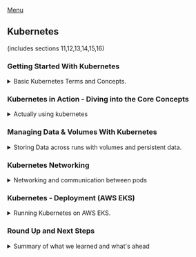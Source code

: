 <!--
ignore these words in spell check for this file
// cSpell:ignore Kubermatic systeminfo USERPROFILE mkdir hyperv rootkey  configmap benjaminshinar Kops kubeconfig sigs
-->

[Menu](../README.md)

## Kubernetes
(includes sections 11,12,13,14,15,16)

### Getting Started With Kubernetes

<details>
<summary>
Basic Kubernetes Terms and Concepts.
</summary>

deploying docker containers with kubernetes. kubernetes is an independent container orchestration tool (framework) that works for large-scale deployment and is agnostic (independent of) the cloud vendor.

[Kubernetes website](https://kubernetes.io/)

#### More Problems with Manual Deployment

from the Kubernetes website:
> "Kubernetes, also known as K8s, is an open-source system for automating deployment, scaling, and management of containerized applications."

when we deploy containers to the cloud, we might have a problem, when we manually deploy containers into a remote machine on the cloud (EC2), we have challenges beyond the security and configuration concerns.
- Containers might crush/go down and need to be replaced.
- Containers might be insufficient to handle spikes in traffic (or workload) and we will want to add more machine.
- If we have many containers running the same app, we would want the work to be distributed equally between them.


**Monitor**, **Scale**, **Distribute Workload**

all this requires some tedious manual work, and having a human ready to step in and perform the work.

#### Why Kubernetes?

Cloud services (like AWS ECS) can help with some of the tasks, like checking the health of the containers and re-deploys them if needed. we can also have autoscaling, and the LoadBalancer (which gave us a constant IP address) can also distribute work among the containers.\
The downside is that we are "locked" into the cloud vendor, and we have to confirm our configuration to what the specific vendor expects, we need to use the tools it provides to us, either with the UI, the CLI tool they provide or their configuration files.\
If we want to switch to another vendor, we will have to start the configuration process again according to what the new provider requires. we will have to learn new skills for each service that we use.

#### What Is Kubernetes Exactly?

Kubernetes lets us define a policy that works with any cloud provider: automatic deployment, scaling and load balancing and managing containers. we have one configuration file that can be used anywhere (as long as the machine uses kubernetes)

Kubernetes uses yaml configuration files, and we can even have cloud specific configuration options, if we ever need those. this is a standardized way of describing deployments.

Kubernetes is **NOT**:
- a cloud service provider, it doesn't replace AWS or Google cloud.
- a service by a cloud provider. we might get a kubernetes version from the cloud vendor..
- a single software, it's collection of tools and concepts.
- a replacement for docker. they work together (kubernetes can also use other containers)

Kubernetes is like Docker-Compose for multiple machines. 

#### Kubernetes: Architecture & Core Concepts

in the kubernetes world, containers are managed by **pods**. the pods are the smallest unit in the kubernetes world. a pod can manage one (or more) container.

a pod runs inside a **worker Node**, a node is a machine (real or virtual) that runs the pods, a node can run multiple pods. a worker node also has a *Proxy/Config*, which connects the pods and the outside world. when we run kubernetes, we need at least one worker node, and usually more.

The worker Nodes are managed by the **Master/Manager/Control Node**, which exists in **"The control plane"**. this is what the developer interacts with. we define the desired state, and the control nodes interacts with the worker nodes. we can have the worker node and the master node on the same machine, but we usually don't. The control plane is a collection of tools and services that operate on the nodes.

all those nodes run inside a **cluster**, which is a network where all those parts are connected. the master nodes talk with the cloud provider and use the appropriate commands for that vendor.

#### Kubernetes will NOT manage your Infrastructure!

just like docker-compose can run containers, but it doesn't configure the machine, so does kubernetes. there are things that kubernetes won't do for us, and that we need to provide.

we are responsible to create the cluster and the node instances, and give them the appropriate software (kubernetes), we are also responsible for creating the resources such as a load balancer or file systems which might be needed. there are additional tools for that.

but once we run Kubernetes, those things will be managed by it.

#### A Closer Look at the Worker Nodes

a worker node is a machine (such as EC2) that has pods (one or more), which have containers inside (usually one, but also more, also volumes), it also docker (or an equivalent software), and process called *kubelet* that communicates with controller node and a *kube-proxy* service. eventually, the worker nodes are controlled by the manager nodes.

in kubernetes, we only define the desired state, and the cloud provider sets it up.

#### A Closer Look at the Master Node

> The Master Nodes has:
> - API server - API for the Kubelets to communicate with
> - Scheduler - Watches for new Pods, selects worker nodes to run them on
> - Kube-Controller-Manager - Watches and controls Worker nodes, correct number of Pods & more
> - Cloud-Controller-Manger -  like the Kube-Controller-Manager BUT for a specific Cloud Provider. Knows how to interact with Cloud Provider Resources

the big cloud providers already have stuff like this set up and we only need to provide the work we want to run.

#### Important Terms & Concepts

core concepts we should keep in mind:

> - Cluster - A set of *Node* machines which are running the *Containerized* Application (*Worker Nodes*) or control other Nodes (*Master Node*)
> - Nodes - *Physical or virtual machine* with a certain hardware capacity which hosts *one or multiple Pods* and communicates with the Cluster.
>   - Master Node - Cluster *Control Plane, managing the Pods* across worker Nodes.
>   - Worker Node - Hosts Pods, *Running App Containers (+ resources)*
> - Pods - Pods *hold the actual running App Containers* + their *required resources* (e.g. volumes)
> - Containers - Normal (Docker) Containers
> - Services - A *logical set (group) of Pods* with a unique, Pod- and Container- *independent IP address*
> 

</details>


### Kubernetes in Action - Diving into the Core Concepts

<details>
<summary>
Actually using kubernetes
</summary>

setting a Kubernetes environments, working with Kubernetes objects and deploying an actual example.

#### Kubernetes does NOT manage your Infrastructure

as before, we need to keep in mind that kubernetes does not create the cluster and the node instances. this is something we need to do. kubernetes manages the deployed applications, but it won't create the infrastructure. it's not a cloud infrastructure creation tool.

It doesn't know anything about the machines that it will use, and requires us to create them and install the required software. we also might need the other resources such as the load balancer and file systems.

There are tools for creating resources, such as [Kubermatic](https://www.kubermatic.com/) and the cloud providers have managed services with some good presets.

#### Kubernetes: Required Setup & Installation Steps

we will use a local example for this part of the course. we need to install some stuff beforehand. we want a cluster with a master node and worker nodes. we need those nodes to have the correct software, such as kubernetes, docker, and so on.

we also need the Kubectl on our local machine, this allows us to sends instructions to the cluster via the CLI. it communicates with the master node which then interacts with the worker nodes.

in the real world, we deploy on the cloud, but for the learning process, we will use [minikube](https://minikube.sigs.k8s.io/docs/) to run a cluster locally.

#### macOS Setup
#### Windows Setup
to check if we can install the tools we run `systeminfo` in the command line and check that a hypervisor is detected, we then install minikube and kubectl from the websites.
```sh
systeminfo
minikube version
kubectl version --client
```
now some other stuff.
``` sh
cd %USERPROFILE%
mkdir .kube
echo "" > config
```
and now we start a minikube machine
```sh
# This will start a virtual machine
minikube start --driver=docker
#minikube start --driver=hyperv
# Verify that things work
docker container ls -a
minikube status
minikube dashboard #opens a browser tab!
minikube delete
```

#### Understanding Kubernetes Objects (Resources)

we need to run this in administrator mode
```ps

```

let's go over the language the kubernetes works with. it works with objects, such as pods, deployments, services, volume and others. we can create object imperatively or declaratively, we start with th imperative approach.

a **Pod** is the smallest unit that kubernetes interacts with, it contains and runs one or more containers inside it. they contain shared resources for all the containers inside them, by default, a pod has a cluster-internal IP address, which is used internally. if we have multiple containers inside the pod, they can communicate with one another using localhost (like multiple containers in AWS ECS task).

> "pods are '*ephemeral*', kubernetes ill start, stop and replace them as needed"

if we want to store data, we need to set this up ourselves, just like local containers. we can create pods directly, but we usually use kubernetes to do this for us. this is done with controller objects, such as *deployment*.

#### The "Deployment" Object (Resource)

one of the most important objects we will use. a deployment controls one or more pods, we define the deployment to the desired state, and kubernetes will do what's needed to reach that state. the pod objects are created with the containers and runs them on a worker node. we can pause or delete deployments, and roll them back to a previous state.

deployments can be scaled dynamically and automatically (according to some rules) to create more pods. we can have more than one pod running the same container.

let's get our hands dirty!

#### A First Deployment - Using the Imperative Approach

we have sample app that can either return a web page or crush if we send a request to "/error" to port 8080.

we first need to build the image and push it to the dockerhub

we check the status of the minikube cluster and then tell the cluster what to do.
```sh
minikube status
kubectl create deployment some-name --image=local-image

kubectl get deployments
kubectl get pods
kubectl delete deployment some-name
kubectl create deployment some-name --image=remote-image
minikube dashboard
```

in the dashboard we can see the status of the cluster, and even see the internal IP of the pod.

#### Kubectl: Behind The Scenes

when we ask the kubectl to create a deployment, the request goes through the master node (control plane), where the scheduler analyzes the request and decides where (worker node), then the kubelet in the worker node does the creation and monitoring of the stuff.

#### The "Service" Object (Resource)

to reach a container, we need a service object, a service exposes the pod to other pods in the cluster or to the outer world. pods have an internal IP by default, which is changed whenever the pod is created, so we can't use it really. a service groups pods together and gives them a shared IP address that doesn't change. we can also expose this ip address outside and make our pods reachable.

#### Exposing a Deployment with a Service

we can create a service with `kubectl create`, but a better way is to expose it. we need to pass the type and the port.

```sh
kubectl expose deployment test-app --type=LoadBalancer --port=80
kubectl get services
```

there are a few types:
1. ClusterIP - makes this pod reachable from inside the cluster
2. NodePort - accessible from outside
3. LoadBalancer - use an existing load balancer and evenly distribute traffic

most cloud providers support loadBalancer, in minikube we don't get an external ip. but we can still get an ip
```sh
minikube service test-app
```

#### Restarting Containers

we can play with our deployment a bit, we have a way to crush the app, so we will lose the container. we can also delete the pod and then the deployment restarts it. but then we don't see the restart count go up. 

we can `exec` the pod and restart it, though.

#### Scaling in Action

if we don't have auto-scale, we can add more pods

```sh
kubectl scale deployment/test-app --replicas=3
kubectl get pods
kubectl scale deployment/test-app --replicas=1
kubectl get pods
```

this gives us more pods, running the same container, and with the load balancer, traffic will be directed to another pod.

#### Updating Deployments

changing the code, updating the deployment, and then rolling back.
lets assume we bring up an updated image, now we want to make our deployment use the updated image.

```sh
kubectl set image deployment/test-app <current_image-name,no tag>=<new-image-name, with tag>
```

we need to make sure the new image has a different tag, otherwise kubernetes won't see a difference and won't do anything.

we can see what happened in the dashboard under the 'events' list for the pod

#### Deployment Rollbacks & History


```sh
kubectl rollout status deployment/test-app
#this will fail
kubectl set image deployment/test-app nginx=nginx:benny
kubectl rollout status deployment/test-app
kubectl get pods
kubectl rollout undo deployment/test-app
kubectl rollout history deployment/test-app
kubectl rollout history deployment/test-app --revision=<revision number>
```

the old pod doesn't go away because the new pod can't find the image and start. we can cancel the deployment with `rollout undo`. we can also look at old versions of the deployment and return to it.

```sh
kubectl rollout undo deployment/test-app --to-revision=1
```

now lets clean stuff up a bit before moving to the declarative approach
```sh
kubectl delete service test-app
kubectl delete deployment test-app
```
#### The Imperative vs The Declarative Approach

the imperative style means telling the kubernetes what to do, we repeat commands and have to memorize them, we want something else. just like we moved from `docker container run` commands to use a docker-compose file.

we would want to write down our configuration to a file and use that file to tell kubernetes what is the desired state, this is called **a resource definition** file.

in the imperative approach we write commands to trigger action, in the declarative approach we use a file and tell kubernetes to reach the target state in the file.

```sh
kubectl apply -f config.yaml
```

#### Creating a Deployment Configuration File (Declarative Approach)

we will still use the same application as before. we want to clear all of the deployments.

now we need a file, there is no default file name, but it should be a yaml file, so let's use "deployment.yaml".


[reference](https://kubernetes.io/docs/reference/generated/kubernetes-api/v1.22/)

we must start with the rootkey of "**apiVersion**", then we define the "**kind**" of kubernetes object we want to create, in our case, "deployment", and then "**metadata**" with a name as a nested value. the final part is the "**spec**", which is the meat of the object, how it's going to be configured.
```yaml
apiVersion: apps/v1
kind: Deployment
metadata:
    name: test-app-2
spec:
```
#### Adding Pod and Container Specs

let's look into the specification of the deployment, we define the number of pods, and how to build them.
```yaml
apiVersion: apps/v1
kind: Deployment
metadata:
    name: test-app-2
spec:
    replicas: 1
    template:
        metadata:
            labels:
                app: second-app
        spec:
            containers:
                - name: second-node-app
                  image: nginx:alpine
```

we can use whatever key-value pair in the labels. we don't need to specify the kind inside the template. 

and now we need to apply that deployment to the cluster
```sh
kubectl apply -f=deployment.yaml 
```
but this doesn't work, because we are missing the selector.

#### Working with Labels & Selectors
when we tried running the file before, we failed because we were missing a selector. a selector works together with labels, there are different types, matching labels and matching expressions. we will use matching labels. the selector requires the objects to have all the matching labels.

```yaml
apiVersion: apps/v1
kind: Deployment
metadata:
    name: test-app-2
spec:
    replicas: 1
    selector:
        matchLabels:
            app: second-app
            tier: backend
    template:
        metadata:
            labels:
                app: second-app
                tier: backend
        spec:
            containers:
                - name: second-node-app
                  image: nginx:alpine
```

we can now try running this
```sh
kubectl apply -f first_k8s_deployment.yaml 
```
and now things seem ok. we can get the pods or the deployment, and if we want to change something, we can update the file and apply it again.

#### Creating a Service Declaratively
our app still isn't working, because we don't have a service yet, so we need another yaml file.

the selector is a bit different for the service, we don't have to specify the options, as we only have the ability to match labels. we can choose to use just one of the labels.

we also add the ports, and the type of the service.
```yaml
apiVersion: core/v1
kind: Service
metadata:
    name: backend
spec:
    selector:
        app: second-app
    ports:
        - protocol: 'TCP'
          port: 80 #external
          targetPort: 80 #inside the container
    type: LoadBalancer
```
now we apply the configuration and expose the service with minikube to get the address
```sh
kubectl apply --filename first_k8s_service.yaml
kubectl get services
minikube service backend
```

#### Updating & Deleting Resources

with the declarative approach, when we want to change the configuration, we simply change the file and apply the file again. no need to type `kubectl` commands.

if we want to delete a deployment, we can do this imperatively as before, but we can also use the file to delete the resources created by it.

```sh
kubectl delete deployment test-app-2
kubectl delete -f first_k8s_deployment.yaml
```

#### Multiple vs Single Config Files

we can use multiple files like before, or have everything defined in the same file. we simply separate the resources with three dashes (---). 
```yaml
# first resource

# apiVersion: v1
# kind: Service
# metadata:
#     name: backend
# spec:
---
# second resource

# apiVersion: apps/v1
# kind: Deployment
# metadata:
#     name: test-app-2
# spec:
```

if we use the same file for deployment and services, then it's considered the best practice to put the service at the top.

#### More on Labels & Selectors

selectors are really important, they are how we connect resources to one another. we have selector to match labels or match expressions.

matching expressions is a more complex way, we again need to match all expressions, we can have multiple values, use inclusion or exclusion, etc...
```yaml
selector:
    matchExpressions:
    - {key: app, operator: In, values: [second-app, first-app]}
```

a deployment always needs to match the pods it creates.

we can also use selector when using the imperative approach. we first add labels to the service and deployment files under the metadata rootkey, and now we can use the *--selector, -l* flag with key=value to choose target, we can specify which kinds of resources to delete as well, this will protect us from making mistakes.

```sh
kubectl apply -f first_k8s_deployment.yaml, first_k8s_service.yaml
kubectl get all -l group=example
kubectl delete deployment --selector group=example 
kubectl get all -l group
kubectl delete deployment,services --selector group=example 
```

#### Liveness Probes

when we have a pod running, it checks the state of the container occasionally, this is also something which we can control. this is done with the "livenessProbe" key.

```yaml
apiVersion: apps/v1
kind: Deployment
metadata:
    name: test-app-2
    labels:
        group: example
spec:
    replicas: 3
    selector:
        matchLabels:
            app: second-app
            tier: backend
    template:
        metadata:
            labels:
                app: second-app
                tier: backend
        spec:
            containers:
                - name: second-node-app
                  image: nginx:alpine
                  livenessProbe:
                    httpGet:
                        path: /
                        port: 8080
                        #httpHeader:
                    periodSeconds: 3
                    initialDelaySeconds: 5
```

#### A Closer Look at the Configuration Options

there are many, many,many things to configure in kubernetes, everything we can configure in `docker container run` we can define here. 

also, if we configure the image tag to be the latest, then the new image will always be used. we can set and "imagePullPolicy", which acts like the *--pull* flag when running containers.

#### Summary

we used minikube to run local cluster, we first used imperative style, and later used declarative style. we used kubectl to create resources, list them, and delete, and with looked at the yaml files.

we also saw the service types: clusterIP, nodePort and LoadBalancer, and we looked at how selectors work.

</details>


### Managing Data & Volumes With Kubernetes

<details>
<summary>
Storing Data across runs with volumes and persistent data.
</summary>

even if we deploy on the cloud, we still have the same problems as we had with local deployment.
we still want persistent data, so we need to bring volumes to the cloud.

#### Starting Project & What We Know Already

we have a example project in the "kub-data" folder. we have two entry point, `GET` and `POST` to "/story". the data should survive across deployments.
we can test this app locally with docker compose
```sh
cd kub-data
docker-compose up -d --build
```

and now we can test this with postman or with a local tool (curl)
```sh
curl --location --request POST 'localhost/story' \
--header 'Content-Type: application/json' \
--data-raw '{
    "text": "my text11"
}'
curl --location --request GET 'localhost/story'
Invoke-RestMethod 'localhost/story' -Method 'GET' -Headers $headers | ConvertTo-Json 
```
we can stop and restart the app and the data will still be there, because we are using volumes.

```sh
docker-compose down
docker-compose up -d
curl --location --request GET 'localhost/story'
```
if we want to remove the data, we need to remove the volume itself
```sh
docker volume ls
docker volume rm kub-data_stories
```
now we would want to use the same thing on remote deployment

#### Kubernetes & Volumes - More Than Docker Volumes

there is a term that we use sometimes "state", this refers to data that is created and used by the application and shouldn't be lost.
the data can be 'persistent' or intermediate data, we want this data to remain even if the container is removed. persistent data should be stored in a database (such as user generated data), but also intermediate might need to consist.

in the kubernetes world, we still need the data. so we still need volumes and some way to retain the data. so we need to configure kubernetes to run the containers with the appropriate volumes.


#### Kubernetes Volumes: Theory & Docker Comparison

luckily, kubernetes can mount volumes onto containers, just like local docker, kubernetes supports a wide variety of volume types and drivers: like "local" volumes (which live on the nodes), or cloud-vendor specific volumes. the lifetime of the volume is linked to the **pods** lifetime. it survives containers removal and restarts, but not pod actions.

kubernetes volume are similar but different from docker volumes, we have more support for storage and driver types, it's more flexible.

<> | Docker Volume | Kubernetes Volume
----|---------|---
Driver and type support | Basically no driver / Type support | Supports many different drivers and types
Volumes persistency | Volume persist until manually cleared | Volumes are not necessarily persistent
Volume Lifetime | Volumes survive Container restarts and removals | Volumes survive Container restarts and removals

#### Creating a New Deployment & Service

lets do this step by step, we need to make this into a deployment.

we need a deployment and service yaml files, lets start writing them, just as before.

**deployment.yaml**
```yaml
apiVersion: apps/v1
kind: Deployment
metadata:
    name: story-deployment
spec:
    replicas: 1
    selector:
        matchLabels:
            app: story
    template:
        metadata:
            labels:
                app: story
        spec:
            containers:
                - name: story
                  image: benjaminshinar/kub-data-demo
```
**service.yaml**
```yaml
apiVersion: v1
kind: Service
metadata:
    name: story-service
spec:
    selector:
        app: story
    ports:
        - protocol: 'TCP'
          port: 80 #external
          targetPort: 3000 #inside the container
    type: LoadBalancer
```

but we first need to push the image to the docker repository.

```sh
docker login
docker image build -t benjaminshinar/kub-data-demo . 
docker image tag benjaminshinar/kub-data-demo benjaminshinar/kub-data-demo:0.1
docker image push benjaminshinar/kub-data-demo:0.1
```

and lets see if it works
```sh
minikube status
minikube start --driver=docker
minikube status
#in new terminal
minikube dashboard

kubectl apply -f service.yaml -f deployment.yaml
kubectl get deployment
#expose
minikube service story-service

```
now that we have the url, we can use it in postman and get a valid response.

#### Getting Started with Kubernetes Volumes

the problem is that the data isn't persistent. if we can crush the pods, then we will lose the data. to fix this, we need to somehow use volumes. kubernetes supports a variety of volume types and drivers. not just local storage on the nodes, we also have cloud vendor specific storage.

we will look at three types, **emptyDir**,**hostPath** and **CSI**, all these types don't change how the volume works inside the container, but they dictate how the data is stored outside the container.

[volume types](https://kubernetes.io/docs/concepts/storage/volumes/)

#### A First Volume: The "emptyDir" Type

the volume life time depends on the pod, not the container.

```sh
Invoke-RestMethod 'http://127.0.0.1:50261/story' -Method 'GET' -Headers $headers | convertTo-Json
#delete pod
kubectl get pods
kubectl delete pods <pod name>

#wait for kubernetes to redeploy the pod
kubectl get pods

# check again, now the data is gone
Invoke-RestMethod 'http://127.0.0.1:50261/story' -Method 'GET' -Headers $headers | convertTo-Json
```

we have to define the volumes in the same place we define the pods.
we will also add an error route that crushes the app for us

```js
app.get('/error',()=>{
    process.exit(1);
});
```

we can rebuild the image with the new code, specify the tag in the deployment file and apply to get this running
```sh
docker image build -t benjaminshinar/kub-data-demo:0.2 -t benjaminshinar/kub-data-demo .
docker image push benjaminshinar/kub-data-demo
docker image push benjaminshinar/kub-data-demo:0.2 
kubectl apply -f .deployment.yaml
```
now we can make request to the "/error" path and crush the app, which makes us lose the data! the container restarted, but not the pod.

we can try fixing this by adding the volume in the deployment spec, an *emptyDir* (empty directory) that remains in the pod, and outlives containers. we also define the *volumeMounts* key in the container objects

**deployment.yaml**
```yaml
        spec:
            containers:
                - name: story
                  image: benjaminshinar/kub-data-demo:0.2
                  volumeMounts:
                    - mountPath: /app/story #internal
                      name: story-volume #what volume we use.
            volumes:
                - name: story-volume
                  emptyDir: {}
```
we can try this again and see if the data survives! but we first get an "file doesn't exist". we can do a post request to create the data and then things work.


#### A Second Volume: The "hostPath" Type

the emptyDir is valid way, but what if we have two replicas? if one pod fails then stuff doesn't work. the "hostPath" type host the data on the machine, rather than on the pod. this is more similar to a bindMount.

we provide a path on the host machine (the node) and how to access it.

**deployment.yaml**
```yaml
        spec:
            containers:
                - name: story
                  image: benjaminshinar/kub-data-demo:0.2
                  volumeMounts:
                    - mountPath: /app/story #internal
                      name: story-host-path-volume #what volume we use.
            volumes:
                - name: story-volume
                  emptyDir: {}
                - name: story-host-path-volume
                  hostPath:
                    path: /data #path on the host machine
                    type: DirectoryOrCreate
```

again this fails until we start writing, but if we crush one pod, we can still get the data from the other pods, because they all share the same data inside the host machine.

when we run this locally, we really have one worker node, but in real deployment, we have many remote machines, so the data won't really be shared between replicas. ths volume is also useful if we want to use existing data.

#### Understanding the "CSI" Volume Type

another type of volume is CSI - Container Storage Interface, this type is very flexible, it is a late addition to kubernetes, which was done to provide a single entry point for volumes without requiring more specific types to be added.

we can add any storage solution directly. it just needs to have a compatible CSI interface. we won't use it here, but later on in the course.

#### From Volumes to Persistent Volumes

so far we used volumes that follow the lifetime of the pod or the machine. we need something that outlives pods and nodes, like a database container or files. some data must persist across time.

kubernetes has **persistent volumes**, which are pod and nodes independent.
some of the volumes builtin already give us volume persistency because the data is stored somewhere else. but the Persistent volumes are declared to be such and have some more characteristics, they are detached from the pods and nodes, and the are supervised as part of the cluster, and we can use them from any resource with defining them again.

persistent volumes are entities in the cluster, independent from the nodes and pods, the nodes hold PV claims that give them access to the volumes, but they don't own the volumes and the data is stored outside of the nodes.

if we look at the time of persistent volumes, we see that emptyDir is missing and HostPath is noted to be suited only for testing. we see a lot of cloud storage options and the CSI type again.

#### Defining a Persistent Volume

again, we will use HostPath as an example for a persistent volume, even if we won't use it in the read world. we need a new configuration file, with some other stuff defined.

volume mode: filesystem  vs block\
accessMode: we can define more than one, and then decide when we claim it
- ReadWriteOnce - can be mounted by one node, and be used all the pods in it.
- ReadOnlyMany - readonly, but can be used by multiple nodes
- ReadWriteMany - read and write, can be used by all nodes.
  
**host-pv.yaml**:
```yaml
apiVersion: v1
kind: PersistentVolume
metadata:
    name: story-host-pv
spec:
    capacity:
        storage: 4Gi
    volumeMode: Filesystem #or Block
    accessMode: 
        - ReadWriteOnce
        #- ReadOnlyMany
        #- ReadWriteMany
    hostPath:
        path: /data
        type: DirectoryOrCreate
```

now we defined it the volume, but we need to claim it.

#### Creating a Persistent Volume Claim

the volume is defined in the cluster, but in order to use we need to add a claim, which is another deployment file, and the type is **PersistentVolumeClaim**.


we usually claim volumes by name, but there are additional ways to do so.

**host-pvc.yaml**
```yaml
apiVersion: v1
kind: PersistentVolumeClaim
metadata:
    name: story-host-pvc
spec:
    volumeName: story-host-pv
    accessModes:
        - ReadWriteOnce
    resources:
        requests:
            storage: 1Gi
```

now we need to connect our pods to the claim
```yaml
            volumes:
                - name: story-volume
                  emptyDir: {}
                - name: story-host-path-volume
                  hostPath:
                    path: /data #path on the host machine
                    type: DirectoryOrCreate
                - name: story-host-pv-volume
                  persistentVolumeClaim:
                    claimName: story-host-pvc
```


matching fields: | Persistent Volume | Persistent Volume Claim
------------|------------|--------
name   | metadata:name| spec:volumeName:
access modes | spec:accessModes|spec:accessModes
storage | spec:capacity:storage: | spec:resources:requests:storage

#### Using a Claim in a Pod

before using, we need to define the storage class, which is part of the cluster, and we need to use it, so we add the key `storageClassName: standard` to the persistentVolume and the persistentVolumeClaim resources.

```sh
kubectl get sc
```

now we can try this, we need to apply everything.
```sh
kubectl apply -f service.yaml -f host-pv.yaml -f host-pvc.yaml -f deployment.yaml
kubectl get pv,pvc
```

we won't see a difference, because we already had everything on one single node. but if we had other resources, they could also get the data.

we talked about state earlier, where we had data was meant to be stored and intermediate data. we usually store intermediate data in pod volumes, and the data that is important should go in the volumes and persistent volumes.

#### Volumes vs Persistent Volumes

comparing the two types of volumes. both allow us to persist data over the application, "normal" volumes are independent of containers, but are attached to the pod, so data might be lost if the pod is removed. they are part of the definition of the pods/containers. the problem is that pod specific volumes might be reparative in terms of definitions.

persistent are defined once and used multiple times.

#### Using Environment Variables

now we also look at environment variables, as we had before, we might want to pass variables to the container.

we first replace the folder name in the code, 
```js
//const filePath = path.join(__dirname, 'story', 'text.txt');
const filePath = path.join(__dirname, process.env.STORY_FOLDER, 'text.txt');
```


and we add the "env" key in the container definitions
```yaml
        spec:
            containers:
                - name: story
                  image: benjaminshinar/kub-data-demo:latest
                  env:
                    - name: STORY_FOLDER
                      value: 'story'
                  volumeMounts:
                    - mountPath: /app/story #internal
                      name: story-host-path-volume #what volume we use.
```
and of course, we push the updated image.
```sh
docker image build -t benjaminshinar/kub-data-demo:0.3 -t benjaminshinar/kub-data-demo .
docker image push benjaminshinar/kub-data-demo
docker image push benjaminshinar/kub-data-demo:0.3
kubectl apply -f deployment.yaml
```

#### Environment Variables & ConfigMaps

but we can also keep the environment variables somewhere else, and not define them again and again for each resource. we can have new configuration file

**environment.yaml**
```yaml
apiVersion: v1
kind: ConfigMap
metadata:
    name: data-store-env
data:
    folder: 'story'
    #key: value
```

and we can apply it
```
kubectl apply -f environment.yaml
kubectl get configmap
```

and in the deployment configuration, we take the value from a resource
```yaml
apiVersion: apps/v1
kind: Deployment
metadata:
    name: story-deployment
spec:
    replicas: 2
    selector:
        matchLabels:
            app: story
    template:
        metadata:
            labels:
                app: story
        spec:
            containers:
                - name: story
                  image: benjaminshinar/kub-data-demo:latest
                  env:
                     - name: STORY_FOLDER
                  #     value: 'story'
                        valueFrom:
                            configMapKeyRef: 
                                name: data-store-env
                                key: folder #the key in the config map
```

and apply the deployment....

#### Module Summary

we learned about data, volumes and persistent data, we also looked at many more resources and how to define them.
</details>


### Kubernetes Networking

<details>
<summary>
Networking and communication between pods
</summary>

containers in kubernetes should be able to communicate with one another and with the outer world. this will be done by using services, we will also examine pod-internal communication and pod-to-pod 

#### Starting Project & Our Goal
we have another application for this lesson, located at folder "kub-network". a 'to-do tasks' application with three parts: authentication API, Users API and Tasks API.

the auth api and the user api will be inside the same pod (for now), and the tasks API will be in a different pod. both pods will be reachable from the outside world. but the auth container won't accessible.

we can start playing with it locally.

```sh
docker compose up -d
```

and then use postman, first to the log-in, then we can post and get task, we just need to make sure to have the 'tasks' folder created either, in code or in the docker file or docker-compose.

#### Creating a First Deployment

moving everything to the cloud.

we first used the users.app, and we need to change some stuff to make this work without any other services

```js
    //const hashedPW = await axios.get('http://auth/hashed-password/' + password);
    const hashedPW = 'dummy text'
///
//  const response = await axios.get(    'http://auth/token/' + hashedPassword + '/' + password  );
const response = { status:200,data:{token:'abc'}};
```

now we need to build  a repository on dockerhub and push the image.
```sh
docker-compose build
docker login  
docker image tag kub-network_users benjaminshinar/kub-network_users
docker image tag kub-network_users benjaminshinar/kub-network_users:0.1
docker image push benjaminshinar/kub-network_users
docker image push benjaminshinar/kub-network_users:0.1
```

and the next thing will be to create a deployment file

**users-deployment.yaml:**
```yaml
apiVersion: apps/v1
kind: Deployment
metadata:
    name: users-deployment
spec: 
    replicas: 1
    selector:
        matchLabels:
            app: users 
    template:
        metadata:
            labels:
                app: users
        spec:
            containers:
            - name: users
              image: benjaminshinar/kub-network_users:0.1
```
and we will now apply this

```sh
kubectl apply -f kubernetes/users-deployment.yaml
```

we will now be able to see this in the dashboard.

#### Another Look at Services

now we want a service, because we want to able to reach the users api from the outside world.
services give us a stable address, that doesn't change if the pos is removed or changed. and the service also gives us someway to interact with the pods from the outside world.

we need to define the type as either ClusterIP, NodePort or LoadBalancer.

- ClusterIP gives inner communication and some internal balancing,
- NodePort gives a stable IP address
- LoadBalancer uses a load balancer for outside communications

**users-service.yaml:**
```yaml
apiVersion: v1
kind: Service
metadata:
    name: users-service
spec:
    selector:
        app: users
    type: LoadBalancer
    ports:
        - protocol: TCP
          port: 8080
          targetPort: 8080
```

we now apply the service, and give us access from minikube
```sh
kubectl apply -f kubernetes/users-service.yaml   
minikube service users-service
```

and now we use postman to try to login and sign-up.

now we can say that our application was started from minikube.

now we want a pod internal communication.

#### Multiple Containers in One Pod

now we we need to edit the code back in the users-app.js file to use the original behavior. we also want to use environment variables

```js
    //const hashedPW = await axios.get('http://auth/hashed-password/' + password);
    const hashedPW = 'dummy text'
    const hashedPW = await axios.get(`http://${process.env.AUTH_ADDRESS}/hashed-password/` + password);
///
//  const response = await axios.get('http://auth/token/' + hashedPassword + '/' + password  );
//const response = { status:200,data:{token:'abc'}};
    const response = await axios.get(`http://${process.env.AUTH_ADDRESS}/token/` + hashedPassword + '/' + password  );
```

we update the docker compose file to allow local usage,

**docker-Compose.yaml:**
```yaml
version: "3"
services:
  auth:
    build: ./auth-api
  users:
    build: ./users-api
    ports: 
      - "8080:8080"
    environment:
      AUTH_ADDRESS: auth
  tasks:
    build: ./tasks-api
    ports: 
      - "8000:8000"
    environment:
      TASKS_FOLDER: tasks
    volumes:
      - /app/tasks
```

and for kubernetes usage, we will need something else.

but we first need to build the auth image an push it
```sh
docker-compose build
docker image tag kub-network_auth benjaminshinar/kub-network_auth
docker image tag kub-network_auth benjaminshinar/kub-network_auth:0.1

docker image tag kub-network_users benjaminshinar/kub-network_users:0.2
docker image push benjaminshinar/kub-network_auth
docker image push benjaminshinar/kub-network_auth:0.1
docker image push benjaminshinar/kub-network_users:0.2
```

and now we need to use it, and for now we want to create it in the same deployment as our users app

**users-deployment.yaml:**
```yaml
apiVersion: apps/v1
kind: Deployment
metadata:
    name: users-deployment
spec: 
    replicas: 1
    selector:
        matchLabels:
            app: users 
    template:
        metadata:
            labels:
                app: users
        spec:
            containers:
            - name: users
              image: benjaminshinar/kub-network_users:0.2
            - name: auth
              image: benjaminshinar/kub-network_auth:0.1
```
we don't expose the port (80) to the outside world in the services file.

#### Pod-internal Communication

when containers are running on the same pod, we can use "localhost" to communicate between containers, so we need to provide the environment variables:

**users-deployment.yaml:**
```yaml
apiVersion: apps/v1
kind: Deployment
metadata:
    name: users-deployment
spec: 
    replicas: 1
    selector:
        matchLabels:
            app: users 
    template:
        metadata:
            labels:
                app: users
        spec:
            containers:
            - name: users
              image: benjaminshinar/kub-network_users:0.2
              env:
              - name: AUTH_ADDRESS
                value: localhost
            - name: auth
              image: benjaminshinar/kub-network_auth:0.1
```

this should work properly, the docker-compose files passes the service name, while the deployment yaml passes the 'localhost'. we can use postman to send "signUp" and "login" requests.

#### Creating Multiple Deployments

the next thing we want is the task API, and we would want to ensure that the task api can talk to the authentication api, so we should now separated the authentication api to a third pod, and we need service that is reachable from the pods, but not from the outside world.

we need a new deployment for the auth api, which separates them into different pods.

**auth-deployment.yaml:**
```yaml
apiVersion: apps/v1
kind: Deployment
metadata:
    name: auth-deployment
spec: 
    replicas: 1
    selector:
        matchLabels:
            app: auth 
    template:
        metadata:
            labels:
                app: auth
        spec:
            containers:
            - name: auth
              image: benjaminshinar/kub-network_auth:0.1
```

we also need a new service, we don't need an exposed port, so we use ClusterIP

**auth-service.yaml:**
```yaml
apiVersion: v1
kind: Service
metadata:
    name: auth-service
spec:
    selector:
        app: auth
    type: ClusterIP
    ports:
        - protocol: TCP
          port: 80
          targetPort: 80
```

and we change the value of the environment variables from 'localhost' to something else.

#### Pod-to-Pod Communication with IP Addresses & Environment Variables

we can get the ip of the service and use it as an environment variable:
```sh
kubectl get service
```
but this is a manual process, and there is more connivent way. kubernetes actually generates those for us. the format is the service name (all caps), then the `SERVICE_HOST` to get the ip.


```js
    //const hashedPW = await axios.get('http://auth/hashed-password/' + password);
    //const hashedPW = 'dummy text'
    //const hashedPW = await axios.get(`http://${process.env.AUTH_ADDRESS}/hashed-password/` + password);
    const hashedPW = await axios.get(`http://${process.env.AUTH_SERVICE_SERVICE_HOST}/hashed-password/` + password);
///
//  const response = await axios.get('http://auth/token/' + hashedPassword + '/' + password  );
//const response = { status:200,data:{token:'abc'}};
    // const response = await axios.get(`http://${process.env.AUTH_ADDRESS}/token/` + hashedPassword + '/' + password  );
    const response = await axios.get(`http://${process.env.AUTH_SERVICE_SERVICE_HOST}/token/` + hashedPassword + '/' + password  );
```

this hurts us when we want to use docker-compose, we would have to add the exact name to file.

```sh
docker-compose build 
docker image tag kub-network_users benjaminshinar/kub-network_users:
docker image tag kub-network_users benjaminshinar/kub-network_users:0.3
docker image push benjaminshinar/kub-network_users
docker image push benjaminshinar/kub-network_users:0.3

kubectl apply -f kubernetes/users-deployment.yaml -f kubernetes/users-service.yaml -f kubernetes/auth-deployment.yaml -f kubernetes/auth-service.yaml
```

#### Using DNS for Pod-to-Pod Communication

the automatically generated environment variables are useful, but there is even something better, CoreDNS. it also uses the service name, just like what we had with docker-compose.

```js
    //const hashedPW = await axios.get('http://auth/hashed-password/' + password);
    //const hashedPW = 'dummy text'
    //const hashedPW = await axios.get(`http://${process.env.AUTH_ADDRESS}/hashed-password/` + password);
//    const hashedPW = await axios.get(`http://${process.env.AUTH_SERVICE_SERVICE_HOST}/hashed-password/` + password);
    const hashedPW = await axios.get(`http://${process.env.AUTH_ADDRESS}/hashed-password/` + password);
///
//  const response = await axios.get('http://auth/token/' + hashedPassword + '/' + password  );
//const response = { status:200,data:{token:'abc'}};
    // const response = await axios.get(`http://${process.env.AUTH_ADDRESS}/token/` + hashedPassword + '/' + password  );
    //const response = await axios.get(`http://${process.env.AUTH_SERVICE_SERVICE_HOST}/token/` + hashedPassword + '/' + password  );
    const response = await axios.get(`http://${process.env.AUTH_ADDRESS}/token/` + hashedPassword + '/' + password  );
```
the exact format is "\<service name>" + "." + "\<namespace>"

```yaml
apiVersion: apps/v1
kind: Deployment
metadata:
    name: users-deployment
spec: 
    replicas: 1
    selector:
        matchLabels:
            app: users 
    template:
        metadata:
            labels:
                app: users
        spec:
            containers:
            - name: users
              image: benjaminshinar/kub-network_users:0.4
              env:
              - name: AUTH_ADDRESS
                value: "auth-service.default"
```

#### Which Approach Is Best? And a Challenge!

this of course depends on whether the containers belong in the same pods or not.

if they are, then we can use 'localhost'.

if not, we must have a service, and we can either use the environment variables auto-generated or the CoreDNS name.

now we should create the task app, which should run on it's own pod, connect to the auth API and receive outside requests.

**tasks-deployment.yaml:**
```yaml
apiVersion: apps/v1
kind: Deployment
metadata:
    name: tasks-deployment
spec: 
    replicas: 1
    selector:
        matchLabels:
            app: tasks 
    template:
        metadata:
            labels:
                app: tasks
        spec:
            containers:
            - name: tasks
              image: benjaminshinar/kub-network_tasks:0.1
              env:
              - name: AUTH_ADDRESS
                value: "auth-service.default"
              - name: TASKS_FOLDER
                value: tasks
            
```

**tasks-service.yaml:**
```yaml
apiVersion: v1
kind: Service
metadata:
    name: tasks-service
spec:
    selector:
        app: tasks
    type: LoadBalancer
    ports:
        - protocol: TCP
          port: 8000
          targetPort: 8000
```

build and push the image, then apply and check with postman
```sh
docker compose build
docker image tag kub-network_tasks benjaminshinar/kub-network_tasks
docker image tag kub-network_tasks benjaminshinar/kub-network_tasks:0.1
docker image push benjaminshinar/kub-network_tasks
docker image push benjaminshinar/kub-network_tasks:0.1

kubectl apply -f kubernetes/users-deployment.yaml -f kubernetes/users-service.yaml -f kubernetes/auth-deployment.yaml -f kubernetes/auth-service.yaml -f kubernetes/tasks-deployment.yaml -f kubernetes/tasks-service.yaml

minikube service tasks-service
```

we need to provide the authorization header key,

#### Challenge Solution

we need to change the `GET` request that talks to the authentication api, we use an environment variable, we add it to the docker-compost file.

we then create a 'tasks-deployment.yaml' and 'tasks-service.yaml' file, we need port 8000 and to use 'LoadBalancer' as the type.


#### Adding a Containerized Frontend

next we want to add a frontend, inside the "frontend" folder. it is built in react. this will allow us to test directly without using postman.

we have function that use 'fetch to grab stuff. we have a multistage build setup, because react app require a build.

we can change the url to what we used in postman, add to docker-compose, build the image and try it locally.

**docker-compose.yaml:**
```yaml
version: "3"
services:
  auth:
    build: ./auth-api
  users:
    build: ./users-api
    ports: 
      - "8080:8080"
    environment:
      AUTH_ADDRESS: auth
  tasks:
    build: ./tasks-api
    ports: 
      - "8000:8000"
    environment:
      TASKS_FOLDER: tasks
      AUTH_ADDRESS: auth
    volumes:
      - /app/tasks
  frontend:
    build: ./frontend
    ports:
        - "80:80"
```

we now have a CORS (cross origin resource sharing) violation. we need to somehow fix this. we need to update the tasks-api code and add a some headers.

```js
app.use((req, res, next) => {
  res.setHeader('Access-Control-Allow-Origin', '*');
  res.setHeader('Access-Control-Allow-Methods', 'POST,GET,OPTIONS');
  res.setHeader('Access-Control-Allow-Headers', 'Content-Type,Authorization');
  next();
})
```
so now we have to rebuild the image and push it...

```sh
docker compose build
docker image tag kub-network_tasks benjaminshinar/kub-network_tasks
docker image tag kub-network_tasks benjaminshinar/kub-network_tasks:0.2
docker image push benjaminshinar/kub-network_tasks
docker image push benjaminshinar/kub-network_tasks:0.2

kubectl apply -f kubernetes/users-deployment.yaml -f kubernetes/users-service.yaml -f kubernetes/auth-deployment.yaml -f kubernetes/auth-service.yaml -f kubernetes/tasks-deployment.yaml -f kubernetes/tasks-service.yaml
```

now we should see things crushing because of authorization issues. we add the options object to the fetch request with the 'authorization' header.

```js
  const fetchTasks = useCallback(function () {
    fetch(str, {
      headers: {
        'Authorization': 'Bearer abc'
      }
    })
```

(this didn't work for me)

but what if we want to host the code on the cloud?

#### Deploying the Frontend with Kubernetes

we want our react application to run on the cloud
we want a new pod, so that means a new deployment file

**frontend-deployment.yaml:**
```yaml
apiVersion: apps/v1
kind: Deployment
metadata:
    name: frontend-deployment
spec: 
    replicas: 1
    selector:
        matchLabels:
            app: frontend 
    template:
        metadata:
            labels:
                app: frontend
        spec:
            containers:
            - name: frontend
              image: benjaminshinar/kub-network_frontend:0.1
```
and a service file

**frontend-service.yaml:**
```yaml
apiVersion: v1
kind: Service
metadata:
    name: frontend-service
spec:
    selector:
        app: frontend
    type: LoadBalancer
    ports:
        - protocol: TCP
          port: 80
          targetPort: 80
```

we build and push the image before using it.

```sh
docker compose build
docker image tag kub-network_frontend benjaminshinar/kub-network_frontend
docker image tag kub-network_frontend benjaminshinar/kub-network_frontend:0.1
docker image push benjaminshinar/kub-network_frontend
docker image push benjaminshinar/kub-network_frontend:0.1

kubectl apply -f kubernetes/users-deployment.yaml -f kubernetes/users-service.yaml -f kubernetes/auth-deployment.yaml -f kubernetes/auth-service.yaml -f kubernetes/tasks-deployment.yaml -f kubernetes/tasks-service.yaml -f kubernetes/frontend-deployment.yaml -f kubernetes/frontend-service.yaml

minikube service frontend-service
```


we don't want to hard code the address, even though it usually works.

#### Using a Reverse Proxy for the Frontend

we can avoid hard-coding with a 'reverse proxy'. we want to send the request to the same service that services the application, which is ourselves. we do this by fixing the the nginx.conf file. we set a rule that controls what happens to requests that target a certain access point

```
server {
  listen 80;
  
  # this is new
  location /api {
      proxy_pass http://127.0.0.1:63764;
  }

  location / {
    root /usr/share/nginx/html;
    index index.html index.htm;
    try_files $uri $uri/ /index.html =404;
  }
  
  include /etc/nginx/extra-conf.d/*.conf;
}
```

and we change the fetch code again...

```js
  const fetchTasks = useCallback(function () {
    fetch('/api/tasks', {
      headers: {
          ///....
```
remove the old deployment

```sh
kubectl delete -f kubernetes/frontend-deployment.yaml
```

still not working, because the configuration runs on the server, not on the computer running the browser. so we use the core DNS stuff to use the domain name.

don't forget the trailing slashes and the port
```
server {
  listen 80;
  
  # this is new
  location /api/ {
      proxy_pass http://tasks-service.default:8000/;
  }

  location / {
    root /usr/share/nginx/html;
    index index.html index.htm;
    try_files $uri $uri/ /index.html =404;
  }
  
  include /etc/nginx/extra-conf.d/*.conf;
}
```

now things should work.

#### Module Summary

we looked at containers and pods communicating, between pods in the same containers, between the outside world and the pods, and between containers in different pods. we practiced yaml files and discovered some automatically generated configurations to get the services.

</details>

### Kubernetes - Deployment (AWS EKS)

<details>
<summary>
Running Kubernetes on AWS EKS.
</summary>

in this section we will deploy kubernetes to a real remote machine, which means AWS. not just with minikube.

#### Deployment Options & Steps

> What kubernetes will do:
> - Create your objects (e.g. Pods) and manage them
> - Monitor Pods and re-create them, scale Pods, etc
> - Kubernetes utilizes the provided (cloud) resources to apply your configuration/goals
>  
> What you need to do/setup (i.e. what kubernetes requires)
> - Create the cluster and the node instances
> - Setup API Server, kubelet and other kubernetes services/software on nodes.
> - Create other (cloud) provider services that might be needed (e.g. Load Balancer, FileSystems)

minikube is a dummy cluster that we can use locally. but now we want to play with a real thing. we must choose between using a custom data center and using a cloud provider.

custom data center requires us to install and configure everything on our own, that includes the kubernetes software.

if we go with a cloud provider, we can use low-level resources to create a cluster, that means we get remote machines, but we are responsible to install and setup everything kubernetes, this can be done manually or with a tool such as Kops.\
we can also use a managed service, where the cloud provider sets everything for us, and we can start right away.

#### AWS EKS vs AWS ECS

> AWS ECS: elastic **Containers** Service. managed service for container deployment,Aws-specific syntax and philosophy applies. use AWS-specific configuration and concepts.
> 
> AWS EKS: elastic **Kubernetes** Service. managed service for kubernetes deployment. No AWS-specific syntax or philosophy required, use standard kubernetes configuration and resources.


#### Preparing the Starting Project

as usual, we need a project to work with, under the folder "kub-deploy". it has two parts, auth-api and users-api, as well as docker-compose and kubernetes configuration files (each with a service and deployment).

we need to adjust some stuff if we want to follow along, like a mongodb atlas url. we need to create one of our own and then update the connection string in the docker-compose and the deployment configuration files.

```yaml
      MONGODB_CONNECTION_URI: 'mongodb+srv://maximilian-doublecolons-wk4nFupsbntPbB3l@cluster0.ntrwp.mongodb.net/users?retryWrites=true&w=majority'
```

we also need to change the images in the kubernetes deployment and push them to our personal registry.

```sh
docker-compose build .
docker login
docker image tag kub-deploy_users benjaminshinar/kub-deploy_users:0.1
docker image tag kub-deploy_auth benjaminshinar/kub-deploy_auth:0.1
docker image push benjaminshinar/kub-deploy_users:0.1
docker image push benjaminshinar/kub-deploy_auth:0.1
```

we can also play with it locally on minikube.

#### Diving Into AWS

AWS is used only as an example. other cloud providers also have kubernetes support, such as AKS (Azure Kubernetes service) from microsoft. we

#### Creating & Configuring the Kubernetes Cluster with EKS

we start by adding a cluster, we give it a name, decide on the kubernetes version, and the cluster service role. this controls permissions, and uses a different AWS service, called IAM (Identity and Access Management). we might create a role for eks.\
we now specify the network, we need to provide access from the outside world, we can search for **cloud formation** and then <kbd>create stack</kbd>, we gran the link from this [page](https://docs.aws.amazon.com/eks/latest/userguide/create-public-private-vpc.html#create-vpc) as a template for our network. we simple give the stack a name (no need for anything else). with the stack created, we use it as the VPC in out networking page. for <kbd>cluster endpoint access</kbd>, we choose *public and private*.\
there isn't much to do for now in the logging tab, so we leave them as they were,and we create the cluster.

we take a small break while the cluster is being created.

#### Configuring Kubectl To talk with AWS
we currently have kubectl configured on the minikube, when we write `kubectl`, it's actually being directed at minikube. so we need to go the user files, the hidden folder "*.kube*", the file *config*.

```sh
cd ~
ls 
cd .kube
# use any editor available
code config
```

if we have minikube running, the file will have all sorts of data. which will be gone once we 'minikube delete`

we need to override this file to direct kubectl commands to the AWS, we first create a backup the of the file, and then use the [AWS CLI](https://aws.amazon.com/cli/) tool to configure the command line to work with AWS. once installed, we need to enable the use of it from aws.
><kbd>Account</kbd> - > "<kbd>My Security / Credentials</kbd> - > <kbd>Access Keys</kbd> - > <kbd>Create New Access Key</kbd> (download).

now that we have the file, we run `aws configure` and use the key and secret key values from the file. we provide a region name.

once the cluster is active we can enter the command to update the configuration file and make it talk with aws.

```sh
aws eks --region <region> update-kubeconfig --name <cluster name>
```
#### Adding Worker Nodes

now we need to add the nodes. on the cluster, we go to <kbd>Compute</kbd> tab, and then click on <kbd>Add Node Group</kbd>, we give the node group a name, and choose a <kbd>node IAM role</kbd>. we open the IAM console and create a new role, we need the following permissions:
- AmazonEKSWorkerNodePolicy
- AmazonEKS_CNI_Policy
- AmazonEC2ContainerRegistryReadOnly

with this role created, we can use it for the node group.
under the <kbd>Set compute and scaling configuration</kbd> and we choose *t3.small* as <kbd>instance type</kbd>, we can also specify the scaling configuration. this is scaling in terms of nodes, not pods. in minikube we had only one node, but cloud providers can give us more than a single work node.

we finish up with the networks and start running the pods, EKS will not only launch the nodes, it will also install the required kubernetes software and add them to the same network.

we can look at our instances from EC2 dashboard, we currently don't have any load balancers.

#### Applying Our Kubernetes Config

now we can start. our cluster is up, the `kubectl` command is configured to work against AWS.

```sh
cd kubernetes
kubectl apply -f auth.yaml -f users.yaml
kubectl get deployments
kubectl get services
```
when we look at the services, the External-IP column is not pending like it was with minikube, it's showing a real address, we don't need `minikube service` to get a functioning ip address. we can use this for postman like before. we sign up, then login, and we get actual responses.

we now can see a load balancer on the instances page, which was created by kubernetes.

we can now change the deployment files (increase replicas) and apply the file again and see how the pods are being created.

#### Getting Started with Volumes

the application is running, we already covered volumes when we used minikube, we looked at *emptyDir* and *hostPath*, but also mentioned *csi* without diving into it. now we finally get to use it.

the code currently doesn't write files, but if it was, we would have needed volumes to make the data persistent.

in the local world, we would add a volume into the docker-compose file. in kubernetes we can add a volume for each container, or use a persistent volume and persistent volume claims.

emptyDir creates a new directory for each pod, hostPath creates a path on the node, so we could share the same volume for pods on the same node, it the data outlived the pods lifecycle. however, this won't work for multi-node setup, we want all the pods to share data, regardless of which node they use.

the csi (container storage interface) is a standard interface the can connect to other services to give us volumes. we will use at AWS EFS (elastic file system)

#### Adding EFS as a Volume (with the CSI Volume Type)

our first task is to install the driver to the cluster, we look at the [github page](https://github.com/kubernetes-sigs/aws-efs-csi-driver) and find the command to install the plugin.

```sh
kubectl apply -k "github.com/kubernetes-sigs/aws-efs-csi-driver/deploy/kubernetes/overlays/stable/?ref=release-1.3"
```

next we need to create the volume storage, so we open EFS browser.
we also need an EC2 and to create a security group, we care about the vpc and the <kbd>inbound rules</kbd> *NFS* and a custom ip. back to efs
<kbd>Create file system</kbd>, choose the correct VPC, <kbd>customize</kbd>, the <kbd>network access</kbd> tab, replace the security groups with the one we created. we finish the creation and we have a file system to use as the volume.

#### Creating a Persistent Volume for EFS

we add a section in "users.yaml" to create a persistent volume. we should also create folder under users to ensure there is where to write the files.
we also need a storage class resource, which goes above the persistent volume resource. we copy it from the documentation.

```yaml
---
kind: StorageClass
apiVersion: storage.k8s.io/v1
metadata:
    name: efs-sc
provisioner: efs.csi.aws.com
---
apiVersion: v1
kind: PersistentVolume
metadata: 
    name: efs-pv
spec:
    capacity:
        storage: 5Gi
    volumeMode: Filesystem
    accessModes:
        - ReadWriteMany
    storageClassName: efs-sc
    csi:
        driver: efs.csi.aws.com
        volumeHandle: <file system id>
```
in aws efs, the capacity key doesn't matter actually, so we can write whatever. 

we also need to use the volume, so we fix open the **users.yaml** and add to the spec section a new key (under containers, same level). as well as a persistent volume claim.
```yaml
---
apiVersion: v1
kind: PersistentVolumeClaim
metadata:
    name: efs-pvc
spec:
    accessModes:
        - ReadWriteMany
    storageClassName: efs-sc
    resources:
        requests:
            storage: 5Gi

```
we need to use this claim, and add volume Mounts to tell the containers where to store the files
```yaml
---
apiVersion: apps/v1
kind: Deployment
metadata:
    name: users-deployment
spec:
    replicas: 1
    selector:
        matchLabels:
            app: users
template:
    metadata:
        labels:
            app: users
    spec:
        containers:
            - name: users-api
              image: benjaminshinar/kub-deploy_users:0.1
              env:
                - name: MONGODB_CONNECTION_URI
                  value: 'mongodb+srv://maximilian-doublecolons-wk4nFupsbntPbB3l@cluster0.ntrwp.mongodb.net/users?retryWrites=true&w=majority'
                - name: AUTH_API_ADDRESS
                  value: 'auth-service.default:3000'
              volumeMounts:
                - name: efs-vol
                  mountPath: /app/users
        volumes:
            - name: efs-vol
              persistentVolumeClaim:
              claimName: efs-pvc
```

#### Using the EFS Volume

with everything setup, we need to change the code in user-actions.js and user-routes.js to read and write files. we rebuild the image, and push it, and we can also use our new deployment.

we test this with postman, we create a user and login, and then get the logs from the "/logs" route. we can also look at the aws-efs dashboard and see the data being transferred and the client connection number. we can change the number of replicas to zero to destroy all pods, and then see that the data outlives the pods if we set the replicas back to 1.

we could use any volume type, the csi provides a standard interface for us to use

#### A Challenge!

now we practice with a new application, "kub-challenge", which we should create on our own and push to the cloud. it has a tasks application as well, so we need to set up a deployment. make sure it connects to the auth service and the database and that it has connection to the outside world.

tasks.yaml
```yaml
---
apiVersion: v1
kind: Service
metadata:
  name: tasks-service
spec:
  selector:
    app: tasks
  type: LoadBalancer
  ports:
    - protocol: TCP
      port: 80
      targetPort: 3000
---
apiVersion: apps/v1
kind: Deployment
metadata:
  name: tasks-deployment
spec:
  replicas: 1
  selector:
    matchLabels:
      app: tasks
  template:
    metadata:
      labels:
        app: tasks
    spec:
      containers:
        - name: tasks-api
          image: benjaminshinar/kub-challenge-tasks:latest
          env:
            - name: MONGODB_CONNECTION_URI
              value: 'mongodb+srv://maximilian-doublecolons-wk4nFupsbntPbB3l@cluster0.ntrwp.mongodb.net/users?retryWrites=true&w=majority'
            - name: AUTH_API_ADDRESS
              value: 'auth-service.default:3000'
```

(I can't do the aws parts)

#### Challenge Solution

we create the yaml file to hold the service and the deployment. we build it similar to the "users.yaml". the ports are "80:3000". 
we build and push the images (all of them are slightly different now) and apply our configurations.

we use postman to try to get the tasks, it first fails because we don't have an authentication service, which we get if we send a login request to the users application, we add the token to the header, and try again, we can also add tasks. everything will be stored in the mongo db. each user has it's own tasks.
we can also delete tasks, all via the capabilities we get from mongoDB.

</details>

### Round Up and Next Steps

<details>
<summary>
Summary of what we learned and what's ahead
</summary>

> - You know what docker is and why use it
> - Docker can used locally (development) and in production - you can do both or just one.
> - Docker = Images + Containers
> - Docker-compose helps with complex, multi-container projects, especially locally.
> - Kubernetes helps with multi-machine container orchestration and deployment

if we want to learn more, we can look into more topics, which we didn't go over.

> - using applications from other programming languages. not just nodejs, python and php. we would have different images setup.
> - CI-CD (continues integration, continues deployment). complex pipelines with external tools (jenkins, github, Travis).
> - deeper dive into AWS, other services and more detailed learning of the tools we used.
> - other cloud providers, google, amazon, etc...
> - advanced cluster or docker administration. the side of using docker that is less used by developers.

we can learn those topics and improve our skills:\
first by using docker and practicing it (putting it into use in real projects). we can learn from the official documentations of docker, kubernetes or the cloud provider. we can also look at stuff like *vs Code Docker Support* and see how docker is used in different ways.

</details>

